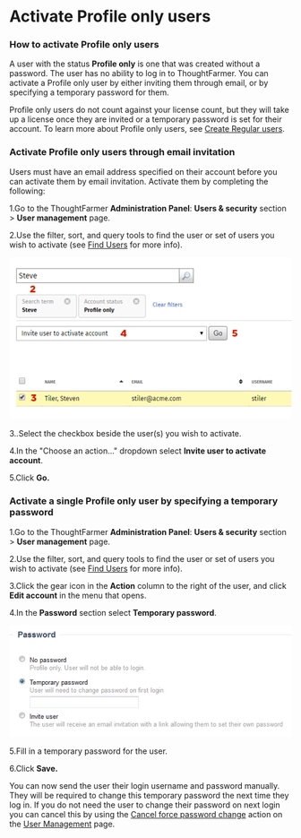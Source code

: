# Activate Profile only users



### How to activate Profile only users

A user with the status **Profile only** is one that was created without a password. The user has no ability to log in to ThoughtFarmer. You can activate a Profile only user by either inviting them through email, or by specifying a temporary password for them.  
  
Profile only users do not count against your license count, but they will take up a license once they are invited or a temporary password is set for their account. To learn more about Profile only users, see [Create Regular users](create-users/create-regular-users.md).

### Activate Profile only users through email invitation

Users must have an email address specified on their account before you can activate them by email invitation. Activate them by completing the following:

1.Go to the ThoughtFarmer **Administration Panel**: **Users & security** section &gt; **User management** page.

2.Use the filter, sort, and query tools to find the user or set of users you wish to activate \(see [Find Users](find-users.md) for more info\).

![](../../.gitbook/assets/1%20%28116%29.png)



3..Select the checkbox beside the user\(s\) you wish to activate.

4.In the "Choose an action..." dropdown select **Invite user to activate account**.

5.Click **Go.**

### Activate a single Profile only user by specifying a temporary password

1.Go to the ThoughtFarmer **Administration Panel**: **Users & security** section &gt; **User management** page.

2.Use the filter, sort, and query tools to find the user or set of users you wish to activate \(see [Find Users](find-users.md) for more info\).

3.Click the gear icon in the **Action** column to the right of the user, and click **Edit account** in the menu that opens.

4.In the **Password** section select **Temporary password**.

![](../../.gitbook/assets/2%20%2842%29.png)

5.Fill in a temporary password for the user.

6.Click **Save.**

You can now send the user their login username and password manually. They will be required to change this temporary password the next time they log in. If you do not need the user to change their password on next login you can cancel this by using the [Cancel force password change](cancel-force-password-change.md) action on the [User Management](./) page.

  
 

